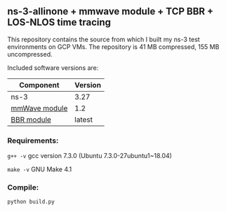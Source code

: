 ## ns-3-allinone + mmwave module + TCP BBR + LOS-NLOS time tracing

This repository contains the source from which I built my ns-3 test environments on GCP VMs. The repository is 41 MB compressed, 155 MB uncompressed.

Included software versions are:

| Component | Version |
|-----------|------------|
| ns-3 | 3.27 |
| [mmWave module](https://github.com/nyuwireless-unipd/ns3-mmwave/releases/tag/v1.2) | 1.2 |
| [BBR module](https://github.com/mark-claypool/bbr) | latest |

### Requirements:
`g++ -v`
gcc version 7.3.0 (Ubuntu 7.3.0-27ubuntu1~18.04) 

`make -v`
GNU Make 4.1
### Compile:

`python build.py`

